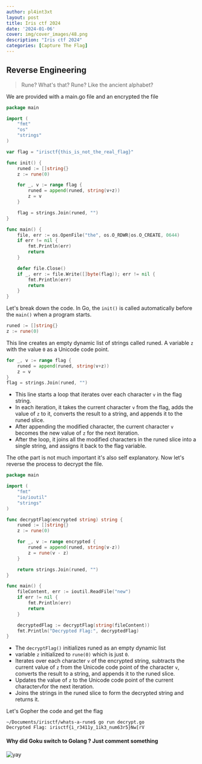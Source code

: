 ```yaml
---
author: pl4int3xt
layout: post
title: Iris ctf 2024
date: '2024-01-06'
cover: img/cover_images/48.png
description: "Iris ctf 2024"
categories: [Capture The Flag]
---
```

## Reverse Engineering
> Rune? What's that?
> Rune? Like the ancient alphabet?

We are provided with a main.go file and an encrypted the file

```go
package main

import (
	"fmt"
	"os"
	"strings"
)

var flag = "irisctf{this_is_not_the_real_flag}"

func init() {
	runed := []string{}
	z := rune(0)

	for _, v := range flag {
		runed = append(runed, string(v+z))
		z = v
	}

	flag = strings.Join(runed, "")
}

func main() {
	file, err := os.OpenFile("the", os.O_RDWR|os.O_CREATE, 0644)
	if err != nil {
		fmt.Println(err)
		return
	}

	defer file.Close()
	if _, err := file.Write([]byte(flag)); err != nil {
		fmt.Println(err)
		return
	}
}
```

Let's break down the code. In Go, the `init()` is called automatically before the `main()` when a program starts.

```go
runed := []string{}
z := rune(0)
```
This line creates an empty dynamic list of strings called runed. A variable `z` with the value `0` as a Unicode code point.

```go
for _, v := range flag {
	runed = append(runed, string(v+z))
	z = v
}
flag = strings.Join(runed, "")
```
* This line starts a loop that iterates over each character `v` in the flag string.
* In each iteration, it takes the current character `v` from the flag, adds the value of `z` to it, converts the result to a string, and appends it to the runed slice.
* After appending the modified character, the current character `v` becomes the new value of `z` for the next iteration.
* After the loop, it joins all the modified characters in the runed slice into a single string, and assigns it back to the flag variable.

The othe part is not much important it's also self explanatory. Now let's reverse the process to decrypt the file.

```go
package main

import (
	"fmt"
	"io/ioutil"
	"strings"
)

func decryptFlag(encrypted string) string {
	runed := []string{}
	z := rune(0)

	for _, v := range encrypted {
		runed = append(runed, string(v-z))
		z = rune(v - z)
	}

	return strings.Join(runed, "")
}

func main() {
	fileContent, err := ioutil.ReadFile("new")
	if err != nil {
		fmt.Println(err)
		return
	}

	decryptedFlag := decryptFlag(string(fileContent))
	fmt.Println("Decrypted Flag:", decryptedFlag)
}
```
* The `decryptFlag()` initializes runed as an empty dynamic list
* variable `z` initialized to `rune(0)` which is just `0`.
* Iterates over each character `v` of the encrypted string, subtracts the current value of `z` from the Unicode code point of the character `v`, converts the result to a string, and appends it to the runed slice.
* Updates the value of `z` to the Unicode code point of the current character`v`for the next iteration.
* Joins the strings in the runed slice to form the decrypted string and returns it.

Let's Gopher the code and get the flag

```shell
~/Documents/irisctf/whats-a-rune$ go run decrypt.go
Decrypted Flag: irisctf{i_r3411y_1ik3_num63r5}Nw[rV
```

#### Why did Goku switch to Golang ? Just comment something 

![yay](/img/iris-ctf/golang.gif)